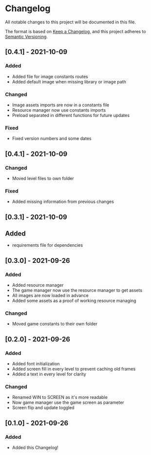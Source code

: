 # Changelog

All notable changes to this project will be documented in this file.

The format is based on [Keep a Changelog](https://keepachangelog.com/en/1.0.0/),
and this project adheres to [Semantic Versioning](https://semver.org/spec/v2.0.0.html).

## [0.4.1] - 2021-10-09

### Added

- Added file for image constants routes
- Added default image when missing library or image path

### Changed

- Image assets imports are now in a constants file
- Resource manager now use constants imports
- Preload separated in different functions for future updates

### Fixed

- Fixed version numbers and some dates

## [0.4.1] - 2021-10-09

### Changed

- Moved level files to own folder

### Fixed

- Added missing information from previous changes

## [0.3.1] - 2021-10-09

## Added

- requirements file for dependencies

## [0.3.0] - 2021-09-26

### Added

- Added resource manager
- The game manager now use the resource manager to get assets
- All images are now loaded in advance
- Added some assets as a proof of working resource managing

### Changed

- Moved game constants to their own folder

## [0.2.0] - 2021-09-26

### Added

- Added font initialization
- Added screen fill in every level to prevent caching old frames
- Added a text in every level for clarity

### Changed

- Renamed WIN to SCREEN as it's more readable
- Now game manager use the game screen as parameter
- Screen flip and update toggled

## [0.1.0] - 2021-09-26

### Added

- Added this Changelog!
